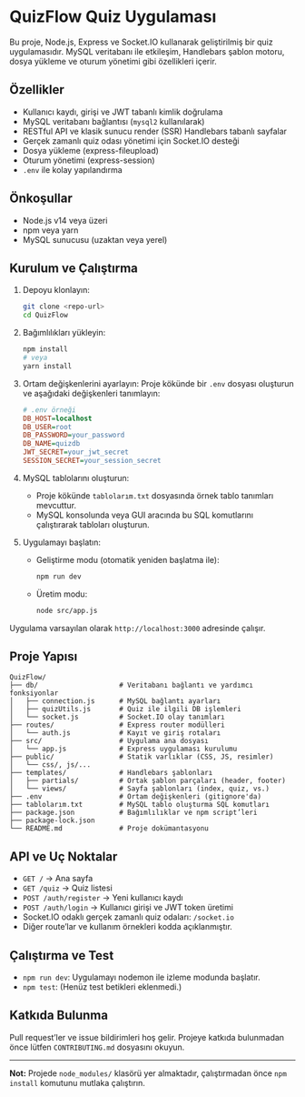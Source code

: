 # QuizFlow Quiz Uygulaması

Bu proje, Node.js, Express ve Socket.IO kullanarak geliştirilmiş bir quiz uygulamasıdır. MySQL veritabanı ile etkileşim, Handlebars şablon motoru, dosya yükleme ve oturum yönetimi gibi özellikleri içerir.

## Özellikler

- Kullanıcı kaydı, girişi ve JWT tabanlı kimlik doğrulama
- MySQL veritabanı bağlantısı (`mysql2` kullanılarak)
- RESTful API ve klasik sunucu render (SSR) Handlebars tabanlı sayfalar
- Gerçek zamanlı quiz odası yönetimi için Socket.IO desteği
- Dosya yükleme (express-fileupload)
- Oturum yönetimi (express-session)
- `.env` ile kolay yapılandırma

## Önkoşullar

- Node.js v14 veya üzeri
- npm veya yarn
- MySQL sunucusu (uzaktan veya yerel)

## Kurulum ve Çalıştırma

1. Depoyu klonlayın:
   ```bash
   git clone <repo-url>
   cd QuizFlow
   ```

2. Bağımlılıkları yükleyin:
   ```bash
   npm install
   # veya
   yarn install
   ```

3. Ortam değişkenlerini ayarlayın:
   Proje kökünde bir `.env` dosyası oluşturun ve aşağıdaki değişkenleri tanımlayın:
   ```ini
   # .env örneği
   DB_HOST=localhost
   DB_USER=root
   DB_PASSWORD=your_password
   DB_NAME=quizdb
   JWT_SECRET=your_jwt_secret
   SESSION_SECRET=your_session_secret
   ```

4. MySQL tablolarını oluşturun:
   - Proje kökünde `tablolarım.txt` dosyasında örnek tablo tanımları mevcuttur.
   - MySQL konsolunda veya GUI aracında bu SQL komutlarını çalıştırarak tabloları oluşturun.

5. Uygulamayı başlatın:
   - Geliştirme modu (otomatik yeniden başlatma ile):
     ```bash
     npm run dev
     ```
   - Üretim modu:
     ```bash
     node src/app.js
     ```

Uygulama varsayılan olarak `http://localhost:3000` adresinde çalışır.

## Proje Yapısı

```
QuizFlow/
├── db/                    # Veritabanı bağlantı ve yardımcı fonksiyonlar
│   ├── connection.js      # MySQL bağlantı ayarları
│   ├── quizUtils.js       # Quiz ile ilgili DB işlemleri
│   └── socket.js          # Socket.IO olay tanımları
├── routes/                # Express router modülleri
│   └── auth.js            # Kayıt ve giriş rotaları
├── src/                   # Uygulama ana dosyası
│   └── app.js             # Express uygulaması kurulumu
├── public/                # Statik varlıklar (CSS, JS, resimler)
│   └── css/, js/...
├── templates/             # Handlebars şablonları
│   ├── partials/          # Ortak şablon parçaları (header, footer)
│   └── views/             # Sayfa şablonları (index, quiz, vs.)
├── .env                   # Ortam değişkenleri (gitignore'da)
├── tablolarım.txt         # MySQL tablo oluşturma SQL komutları
├── package.json           # Bağımlılıklar ve npm script’leri
├── package-lock.json
└── README.md              # Proje dokümantasyonu
```

## API ve Uç Noktalar

- `GET /` → Ana sayfa
- `GET /quiz` → Quiz listesi
- `POST /auth/register` → Yeni kullanıcı kaydı
- `POST /auth/login` → Kullanıcı girişi ve JWT token üretimi
- Socket.IO odaklı gerçek zamanlı quiz odaları: `/socket.io`
- Diğer route’lar ve kullanım örnekleri kodda açıklanmıştır.

## Çalıştırma ve Test

- `npm run dev`: Uygulamayı nodemon ile izleme modunda başlatır.
- `npm test`: (Henüz test betikleri eklenmedi.)

## Katkıda Bulunma

Pull request’ler ve issue bildirimleri hoş gelir. Projeye katkıda bulunmadan önce lütfen `CONTRIBUTING.md` dosyasını okuyun.

---

**Not:** Projede `node_modules/` klasörü yer almaktadır, çalıştırmadan önce `npm install` komutunu mutlaka çalıştırın.

